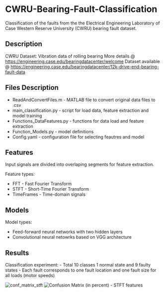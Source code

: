 # CWRU-Bearing-Fault-Classification
Classification of the faults from the the Electrical Engineering Laboratory of Case
Western Reserve University (CWRU) bearing fault dataset. 


## Description 
CWRU Dataset: Vibration data of rolling bearing
More details @ https://engineering.case.edu/bearingdatacenter/welcome
Dataset available @ https://engineering.case.edu/bearingdatacenter/12k-drive-end-bearing-fault-data




## Files Description
- ReadAndConvertFiles.m        - MATLAB file to convert original data files to .csv 
- main_classification.py       - script for load data, feature extraction and model training 
- Functions_DataFeatures.py    - functions for data load and feature extraction 
- Function_Models.py           - model definitions
- Config.yaml                  - configuration file for selecting feautres and model 

## Features
Input signals are divided into overlaping segments for feature extraction.

Feature types:
- FFT - Fast Fourier Transform
- STFT - Short-Time Fourier Transform
- TimeFrames - Time-domain signals

## Models
Model types:
 - Feed-forward neural networks with two hidden layers
 - Convolutional neural netowrks based on VGG architecture


 ## Results
Classification experiment:
    - Total 10 classes 1 normal state and 9 faulty states
    - Each fault corresponds to one fault location and one fault size 
      for all loads (motor speeds)

![conf_matrix_stft](https://github.com/marckonick/CWRU-Bearing-Fault-Classification/tree/main/Results/cm_STFT_1730_1750_1772_1797_1708285720.png)
![Confusion Matrix (in percent) - STFT features ](https://github.com/marckonick/CWRU-Bearing-Fault-Classification/tree/main/Results/cm_STFT_1730_1750_1772_1797_1708285720.png)








